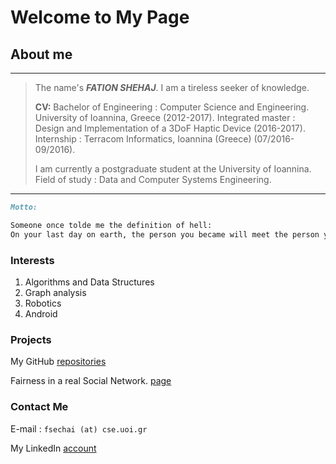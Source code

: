 # Welcome to My Page

## About me
---
>The name's ***FATION SHEHAJ***. I am a tireless seeker of knowledge.
>
>**CV:**
>Bachelor of Engineering : Computer Science and Engineering. University of Ioannina, Greece (2012-2017).
>Integrated master : Design and Implementation of a 3DoF Haptic Device (2016-2017).
>Internship : Terracom Informatics, Ioannina (Greece) (07/2016-09/2016).
>
>I am currently a postgraduate student at the University of Ioannina.
>Field of study : Data and Computer Systems Engineering.
---
```markdown
Motto:

Someone once tolde me the definition of hell:
On your last day on earth, the person you became will meet the person you could have become.
```
### Interests
1. Algorithms and Data Structures
2. Graph analysis
3. Robotics
4. Android


### Projects
My GitHub [repositories](https://github.com/FationSH?tab=repositories)

Fairness in a real Social Network. [page](https://george50450.github.io/social_networks/#data)



### Contact Me

E-mail : `fsechai (at) cse.uoi.gr`

My LinkedIn [account](https://www.linkedin.com/in/fation-shehaj/)
